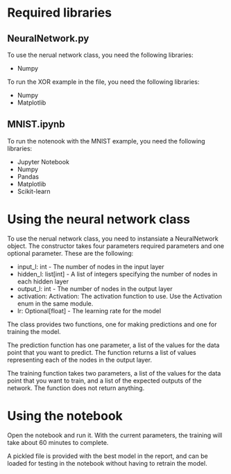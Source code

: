 # Required libraries
## NeuralNetwork.py
To use the nerual network class, you need the following libraries:
* Numpy

To run the XOR example in the file, you need the following libraries:
* Numpy
* Matplotlib

## MNIST.ipynb
To run the notenook with the MNIST example, you need the following libraries:
* Jupyter Notebook
* Numpy
* Pandas
* Matplotlib
* Scikit-learn

# Using the neural network class
To use the nerual network class, you need to instansiate a NeuralNetwork object. The constructor takes four parameters required parameters and one optional parameter. These are the following:
* input_l: int - The number of nodes in the input layer
* hidden_l: list[int] - A list of integers specifying the number of nodes in each hidden layer
* output_l: int - The number of nodes in the output layer
* activation: Activation: The activation function to use. Use the Activation enum in the same module.
* lr: Optional[float] - The learning rate for the model

The class provides two functions, one for making predictions and one for training the model.

The prediction function has one parameter, a list of the values for the data point that you want to predict. The function returns a list of values representing each of the nodes in the output layer.

The training function takes two parameters, a list of the values for the data point that you want to train, and a list of the expected outputs of the network. The function does not return anything.

# Using the notebook
Open the notebook and run it. With the current parameters, the training will take about 60 minutes to complete.

A pickled file is provided with the best model in the report, and can be loaded for testing in the notebook without having to retrain the model.
